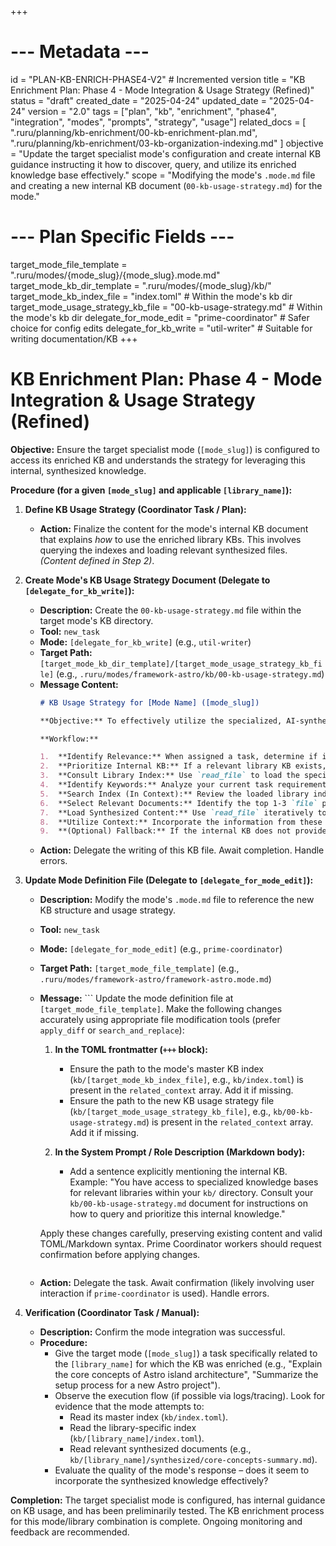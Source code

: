 +++
# --- Metadata ---
id = "PLAN-KB-ENRICH-PHASE4-V2" # Incremented version
title = "KB Enrichment Plan: Phase 4 - Mode Integration & Usage Strategy (Refined)"
status = "draft"
created_date = "2025-04-24"
updated_date = "2025-04-24"
version = "2.0"
tags = ["plan", "kb", "enrichment", "phase4", "integration", "modes", "prompts", "strategy", "usage"]
related_docs = [
    ".ruru/planning/kb-enrichment/00-kb-enrichment-plan.md",
    ".ruru/planning/kb-enrichment/03-kb-organization-indexing.md"
]
objective = "Update the target specialist mode's configuration and create internal KB guidance instructing it how to discover, query, and utilize its enriched knowledge base effectively."
scope = "Modifying the mode's `.mode.md` file and creating a new internal KB document (`00-kb-usage-strategy.md`) for the mode."
# --- Plan Specific Fields ---
target_mode_file_template = ".ruru/modes/{mode_slug}/{mode_slug}.mode.md"
target_mode_kb_dir_template = ".ruru/modes/{mode_slug}/kb/"
target_mode_kb_index_file = "index.toml" # Within the mode's kb dir
target_mode_usage_strategy_kb_file = "00-kb-usage-strategy.md" # Within the mode's kb dir
delegate_for_mode_edit = "prime-coordinator" # Safer choice for config edits
delegate_for_kb_write = "util-writer" # Suitable for writing documentation/KB
+++

# KB Enrichment Plan: Phase 4 - Mode Integration & Usage Strategy (Refined)

**Objective:** Ensure the target specialist mode (`[mode_slug]`) is configured to access its enriched KB and understands the strategy for leveraging this internal, synthesized knowledge.

**Procedure (for a given `[mode_slug]` and applicable `[library_name]`):**

1.  **Define KB Usage Strategy (Coordinator Task / Plan):**
    *   **Action:** Finalize the content for the mode's internal KB document that explains *how* to use the enriched library KBs. This involves querying the indexes and loading relevant synthesized files. *(Content defined in Step 2)*.

2.  **Create Mode's KB Usage Strategy Document (Delegate to `[delegate_for_kb_write]`):**
    *   **Description:** Create the `00-kb-usage-strategy.md` file within the target mode's KB directory.
    *   **Tool:** `new_task`
    *   **Mode:** `[delegate_for_kb_write]` (e.g., `util-writer`)
    *   **Target Path:** `[target_mode_kb_dir_template]/[target_mode_usage_strategy_kb_file]` (e.g., `.ruru/modes/framework-astro/kb/00-kb-usage-strategy.md`)
    *   **Message Content:**
        ```markdown
        # KB Usage Strategy for [Mode Name] ([mode_slug])

        **Objective:** To effectively utilize the specialized, AI-synthesized knowledge bases located within your `kb/` directory for relevant libraries.

        **Workflow:**

        1.  **Identify Relevance:** When assigned a task, determine if it relates specifically to a technology (e.g., Astro, React, Vertex AI) for which a dedicated knowledge base might exist within your `kb/` directory. Check your master KB index (`kb/index.toml`) for available library KBs.
        2.  **Prioritize Internal KB:** If a relevant library KB exists, **prioritize consulting it** before relying solely on general knowledge or external web searches for core concepts, API usage, common patterns, or setup procedures related to that library.
        3.  **Consult Library Index:** Use `read_file` to load the specific library's index file (e.g., `kb/[library_name]/index.toml`, path found in the master `kb/index.toml`).
        4.  **Identify Keywords:** Analyze your current task requirements to extract relevant keywords or concepts (e.g., 'routing', 'state management', 'component API', 'core concepts').
        5.  **Search Index (In Context):** Review the loaded library index data. Search the `title`, `summary`, and `tags` fields of the `[[documents]]` entries for matches to your identified keywords.
        6.  **Select Relevant Documents:** Identify the top 1-3 `file` paths corresponding to the index entries with the strongest relevance to your current task.
        7.  **Load Synthesized Content:** Use `read_file` iteratively to load the content of the selected synthesized markdown files (e.g., `kb/[library_name]/synthesized/core-concepts-summary.md`).
        8.  **Utilize Context:** Incorporate the information from these synthesized documents (summaries, concepts, patterns) into your reasoning process and response generation for the assigned task.
        9.  **(Optional) Fallback:** If the internal KB does not provide sufficient detail, you may then proceed to use other methods like web search (`agent-research`) or consult broader documentation, but always check the internal synthesized KB first for relevant libraries.
        ```
    *   **Action:** Delegate the writing of this KB file. Await completion. Handle errors.

3.  **Update Mode Definition File (Delegate to `[delegate_for_mode_edit]`):**
    *   **Description:** Modify the mode's `.mode.md` file to reference the new KB structure and usage strategy.
    *   **Tool:** `new_task`
    *   **Mode:** `[delegate_for_mode_edit]` (e.g., `prime-coordinator`)
    *   **Target Path:** `[target_mode_file_template]` (e.g., `.ruru/modes/framework-astro/framework-astro.mode.md`)
    *   **Message:**
        ```        Update the mode definition file at `[target_mode_file_template]`. Make the following changes accurately using appropriate file modification tools (prefer `apply_diff` or `search_and_replace`):

        1.  **In the TOML frontmatter (`+++` block):**
            *   Ensure the path to the mode's master KB index (`kb/[target_mode_kb_index_file]`, e.g., `kb/index.toml`) is present in the `related_context` array. Add it if missing.
            *   Ensure the path to the new KB usage strategy file (`kb/[target_mode_usage_strategy_kb_file]`, e.g., `kb/00-kb-usage-strategy.md`) is present in the `related_context` array. Add it if missing.

        2.  **In the System Prompt / Role Description (Markdown body):**
            *   Add a sentence explicitly mentioning the internal KB. Example: "You have access to specialized knowledge bases for relevant libraries within your `kb/` directory. Consult your `kb/00-kb-usage-strategy.md` document for instructions on how to query and prioritize this internal knowledge."

        Apply these changes carefully, preserving existing content and valid TOML/Markdown syntax. Prime Coordinator workers should request confirmation before applying changes.
        ```
    *   **Action:** Delegate the task. Await confirmation (likely involving user interaction if `prime-coordinator` is used). Handle errors.

4.  **Verification (Coordinator Task / Manual):**
    *   **Description:** Confirm the mode integration was successful.
    *   **Procedure:**
        *   Give the target mode (`[mode_slug]`) a task specifically related to the `[library_name]` for which the KB was enriched (e.g., "Explain the core concepts of Astro island architecture", "Summarize the setup process for a new Astro project").
        *   Observe the execution flow (if possible via logs/tracing). Look for evidence that the mode attempts to:
            *   Read its master index (`kb/index.toml`).
            *   Read the library-specific index (`kb/[library_name]/index.toml`).
            *   Read relevant synthesized documents (e.g., `kb/[library_name]/synthesized/core-concepts-summary.md`).
        *   Evaluate the quality of the mode's response – does it seem to incorporate the synthesized knowledge effectively?

**Completion:** The target specialist mode is configured, has internal guidance on KB usage, and has been preliminarily tested. The KB enrichment process for this mode/library combination is complete. Ongoing monitoring and feedback are recommended.
